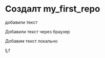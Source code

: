﻿# Создалт my_first_repo

добавили текст

Добавили текст через браузер

Добавим текст локально

lj,f
